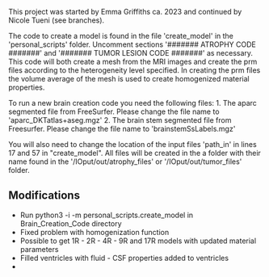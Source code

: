This project was started by Emma Griffiths ca. 2023 and continued by Nicole Tueni (see branches).

The code to create a model is found in the file 'create_model' in the 'personal_scripts' folder. Uncomment sections '####### ATROPHY CODE #######' and '####### TUMOR LESION CODE #######' as necessary. This code will both create a mesh from the MRI images and create the prm files according to the heterogeneity level specified. In creating the prm files the volume average of the mesh is used to create homogenized material properties.

To run a new brain creation code you need the following files: 1. The aparc segmented file from FreeSurfer. Please change the file name to 'aparc_DKTatlas+aseg.mgz' 2. The brain stem segmented file from Freesurfer. Please change the file name to 'brainstemSsLabels.mgz'

You will also need to change the location of the input files 'path_in' in lines 17 and 57 in "create_model". All files will be created in the a folder with their name found in the '/IOput/out/atrophy_files' or '/IOput/out/tumor_files' folder.

## Modifications ##
- Run python3 -i -m personal_scripts.create_model in Brain_Creation_Code directory
- Fixed problem with homogenization function
- Possible to get 1R - 2R - 4R - 9R and 17R models with updated material parameters
- Filled ventricles with fluid - CSF properties added to ventricles
- 

